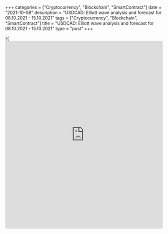 +++
categories = ["Cryptocurrency", "Blockchain", "SmartContract"]
date = "2021-10-08"
description = "USDCAD: Elliott wave analysis and forecast for 08.10.2021 - 15.10.2021"
tags = ["Cryptocurrency", "Blockchain", "SmartContract"]
title = "USDCAD: Elliott wave analysis and forecast for 08.10.2021 - 15.10.2021"
type = "post"
+++

{{<iframe id="large-banner" src="https://www.bounty.group/#slide=6.0" width="100%" height="600" scrolling="no" style="border: 0px solid rgb(216, 221, 230); border-radius: 3px;">}}

2021-10-08

2021-10-08

USDCAD: Elliott wave analysis and forecast for 08.10.2021 –
15.10.2021Alex Geuta

 **Main scenario:** consider short positions from corrections below the
level of 1.2650 with a target of 1.2478 – 1.2367.

 **Alternative scenario:** breakout and consolidation above the level of
1.2650 will allow the pair to continue rising to the levels of 1.3090 –
1.3250.

 **Analysis:** A descending correction appears to have formed as the
fourth wave 4 of larger degree on the [daily](https://www.fintecher.org/2020/03/03/forex-trading-daily-strategy/) chart, with wave (С) of 4
completed and wave 5 unfolding inside. H4 chart: wave 1 of (1) of 5 is
formed, and a downward correction is developing as wave 2 of (1) of 5,
with wave b of 2 completed as part of it. Apparently, wave с of 2 is
forming on the H1 chart. Inside it, there is the first wave of smaller
degree (i) of c formed, a local correction (ii) of c completed, and the
third wave (iii) of c unfolding. If the presumption is correct, the pair
will continue to drop to the levels of 1.2478 – 1.2367. The level of
1.2650 is critical in this scenario as a breakout will enable the pair
to continue rising to the levels of 1.3090 – 1.3250.

* * *

* * *

## Price chart of USDCAD in real time mode

The content of this article reflects the author’s opinion and does not
necessarily reflect the official position of LiteForex. The material
published on this page is provided for informational purposes only and
should not be considered as the provision of investment advice for the
purposes of Directive 2004/39/EC.

Rate this article:

{{value}}

( {{count}} {{title}} )